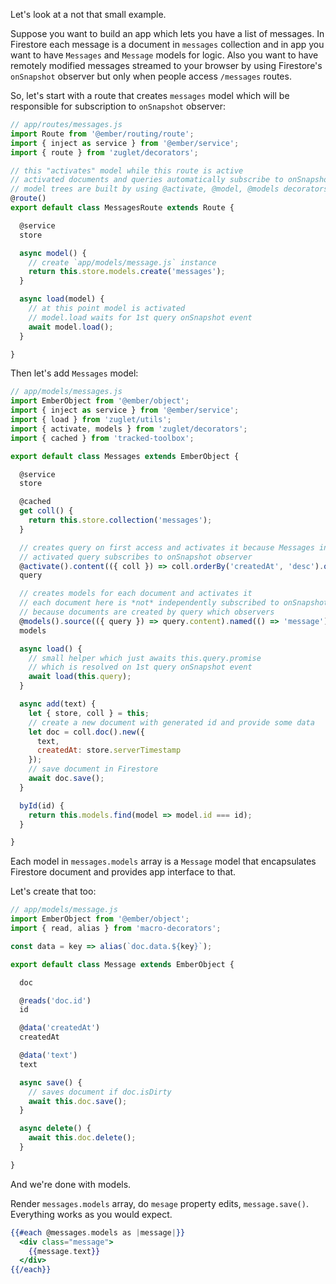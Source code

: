 Let's look at a not that small example.

Suppose you want to build an app which lets you have a list of messages. In Firestore each message is a document in `messages` collection and in app you want to have `Messages` and `Message` models for logic. Also you want to have remotely modified messages streamed to your browser by using Firestore's `onSnapshot` observer but only when people access `/messages` routes.

So, let's start with a route that creates `messages` model which will be responsible for subscription to `onSnapshot` observer:

``` javascript
// app/routes/messages.js
import Route from '@ember/routing/route';
import { inject as service } from '@ember/service';
import { route } from 'zuglet/decorators';

// this "activates" model while this route is active
// activated documents and queries automatically subscribe to onSnapshot observers
// model trees are built by using @activate, @model, @models decorators
@route()
export default class MessagesRoute extends Route {

  @service
  store

  async model() {
    // create `app/models/message.js` instance
    return this.store.models.create('messages');
  }

  async load(model) {
    // at this point model is activated
    // model.load waits for 1st query onSnapshot event
    await model.load();
  }

}
```

Then let's add `Messages` model:

``` javascript
// app/models/messages.js
import EmberObject from '@ember/object';
import { inject as service } from '@ember/service';
import { load } from 'zuglet/utils';
import { activate, models } from 'zuglet/decorators';
import { cached } from 'tracked-toolbox';

export default class Messages extends EmberObject {

  @service
  store

  @cached
  get coll() {
    return this.store.collection('messages');
  }

  // creates query on first access and activates it because Messages instance is activated by route
  // activated query subscribes to onSnapshot observer
  @activate().content(({ coll }) => coll.orderBy('createdAt', 'desc').query())
  query

  // creates models for each document and activates it
  // each document here is *not* independently subscribed to onSnapshot
  // because documents are created by query which observers
  @models().source(({ query }) => query.content).named(() => 'message').mapping(doc => ({ doc }))
  models

  async load() {
    // small helper which just awaits this.query.promise
    // which is resolved on 1st query onSnapshot event
    await load(this.query);
  }

  async add(text) {
    let { store, coll } = this;
    // create a new document with generated id and provide some data
    let doc = coll.doc().new({
      text,
      createdAt: store.serverTimestamp
    });
    // save document in Firestore
    await doc.save();
  }

  byId(id) {
    return this.models.find(model => model.id === id);
  }

}
```

Each model in `messages.models` array is a `Message` model that encapsulates Firestore document and provides app interface to that.

Let's create that too:

``` javascript
// app/models/message.js
import EmberObject from '@ember/object';
import { read, alias } from 'macro-decorators';

const data = key => alias(`doc.data.${key}`);

export default class Message extends EmberObject {

  doc

  @reads('doc.id')
  id

  @data('createdAt')
  createdAt

  @data('text')
  text

  async save() {
    // saves document if doc.isDirty
    await this.doc.save();
  }

  async delete() {
    await this.doc.delete();
  }

}
```

And we're done with models.

Render `messages.models` array, do `mesage` property edits, `message.save()`. Everything works as you would expect.

``` hbs
{{#each @messages.models as |message|}}
  <div class="message">
    {{message.text}}
  </div>
{{/each}}
```
